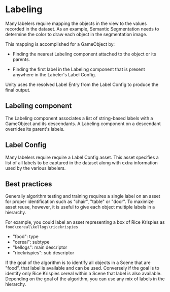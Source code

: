# Labeling
Many labelers require mapping the objects in the view to the values recorded in the dataset. As an example, Semantic Segmentation needs to determine the color to draw each object in the segmentation image.

This mapping is accomplished for a GameObject by:
* Finding the nearest Labeling component attached to the object or its parents.

* Finding the first label in the Labeling component that is present anywhere in the Labeler's Label Config.

Unity uses the resolved Label Entry from the Label Config to produce the final output.

## Labeling component
The Labeling component associates a list of string-based labels with a GameObject and its descendants. A Labeling component on a descendant overrides its parent's labels.

## Label Config
Many labelers require require a Label Config asset. This asset specifies a list of all labels to be captured in the dataset along with extra information used by the various labelers.

## Best practices
Generally algorithm testing and training requires a single label on an asset for proper identification such as "chair", "table" or "door". To maximize asset reuse, however, it is useful to give each object multiple labels in a hierarchy.

For example, you could label an asset representing a box of Rice Krispies as `food\cereal\kellogs\ricekrispies`

* "food": type
* "cereal": subtype
* "kellogs": main descriptor
* "ricekrispies": sub descriptor

If the goal of the algorithm is to identify all objects in a Scene that are "food", that label is available and can be used. Conversely if the goal is to identify only Rice Krispies cereal within a Scene that label is also available. Depending on the goal of the algorithm, you can use any mix of labels in the hierarchy.

